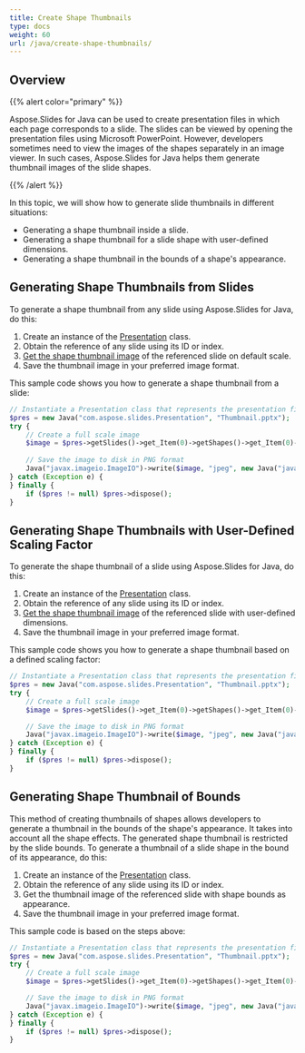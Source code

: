 ```yaml
---
title: Create Shape Thumbnails
type: docs
weight: 60
url: /java/create-shape-thumbnails/
---
```



## **Overview**
{{% alert color="primary" %}} 

Aspose.Slides for Java can be used to create presentation files in which each page corresponds to a slide. The slides can be viewed by opening the presentation files using Microsoft PowerPoint. However, developers sometimes need to view the images of the shapes separately in an image viewer. In such cases, Aspose.Slides for Java helps them generate thumbnail images of the slide shapes.

{{% /alert %}} 

In this topic, we will show how to generate slide thumbnails in different situations:

- Generating a shape thumbnail inside a slide.
- Generating a shape thumbnail for a slide shape with user-defined dimensions.
- Generating a shape thumbnail in the bounds of a shape's appearance.

## **Generating Shape Thumbnails from Slides**
To generate a shape thumbnail from any slide using Aspose.Slides for Java, do this:

1. Create an instance of the [Presentation](http://www.aspose.com/api/java/slides/com.aspose.slides/classes/Presentation) class.
1. Obtain the reference of any slide using its ID or index.
1. [Get the shape thumbnail image](https://apireference.aspose.com/slides/java/com.aspose.slides/IShape#getThumbnail--) of the referenced slide on default scale.
1. Save the thumbnail image in your preferred image format.

This sample code shows you how to generate a shape thumbnail from a slide:

```php
// Instantiate a Presentation class that represents the presentation file
$pres = new Java("com.aspose.slides.Presentation", "Thumbnail.pptx");
try {
    // Create a full scale image
    $image = $pres->getSlides()->get_Item(0)->getShapes()->get_Item(0)->getThumbnail();
    
    // Save the image to disk in PNG format
    Java("javax.imageio.ImageIO")->write($image, "jpeg", new Java("java.io.File", "output.jpg"));
} catch (Exception e) {
} finally {
    if ($pres != null) $pres->dispose();
}
```

## **Generating Shape Thumbnails with User-Defined Scaling Factor**
To generate the shape thumbnail of a slide using Aspose.Slides for Java, do this:

1. Create an instance of the [Presentation](http://www.aspose.com/api/java/slides/com.aspose.slides/classes/Presentation) class.
1. Obtain the reference of any slide using its ID or index.
1. [Get the shape thumbnail image](https://apireference.aspose.com/slides/java/com.aspose.slides/IShape#getThumbnail-int-float-float-) of the referenced slide with user-defined dimensions.
1. Save the thumbnail image in your preferred image format.

This sample code shows you how to generate a shape thumbnail based on a defined scaling factor:

```php
// Instantiate a Presentation class that represents the presentation file
$pres = new Java("com.aspose.slides.Presentation", "Thumbnail.pptx");
try {
    // Create a full scale image
    $image = $pres->getSlides()->get_Item(0)->getShapes()->get_Item(0)->getThumbnail(Java("com.aspose.slides.ShapeThumbnailBounds")-> Shape, 1, 1);

    // Save the image to disk in PNG format
    Java("javax.imageio.ImageIO")->write($image, "jpeg", new Java("java.io.File", "output.jpg"));
} catch (Exception e) {
} finally {
    if ($pres != null) $pres->dispose();
}
```

## **Generating Shape Thumbnail of Bounds**
This method of creating thumbnails of shapes allows developers to generate a thumbnail in the bounds of the shape's appearance. It takes into account all the shape effects. The generated shape thumbnail is restricted by the slide bounds. To generate a thumbnail of a slide shape in the bound of its appearance, do this:

1. Create an instance of the [Presentation](http://www.aspose.com/api/java/slides/com.aspose.slides/classes/Presentation) class.
1. Obtain the reference of any slide using its ID or index.
1. Get the thumbnail image of the referenced slide with shape bounds as appearance.
1. Save the thumbnail image in your preferred image format.

This sample code is based on the steps above:

```php
// Instantiate a Presentation class that represents the presentation file
$pres = new Java("com.aspose.slides.Presentation", "Thumbnail.pptx");
try {
    // Create a full scale image
    $image = $pres->getSlides()->get_Item(0)->getShapes()->get_Item(0)->getThumbnail(Java("com.aspose.slides.ShapeThumbnailBounds")-> Appearance, 1, 1);

    // Save the image to disk in PNG format
    Java("javax.imageio.ImageIO")->write($image, "jpeg", new Java("java.io.File", "output.jpg"));
} catch (Exception e) {
} finally {
    if ($pres != null) $pres->dispose();
}
```